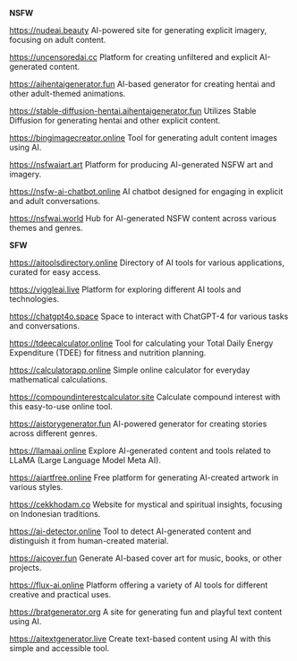 **NSFW**

https://nudeai.beauty
AI-powered site for generating explicit imagery, focusing on adult content.

https://uncensoredai.cc
Platform for creating unfiltered and explicit AI-generated content.

https://aihentaigenerator.fun
AI-based generator for creating hentai and other adult-themed animations.

https://stable-diffusion-hentai.aihentaigenerator.fun
Utilizes Stable Diffusion for generating hentai and other explicit content.

https://bingimagecreator.online
Tool for generating adult content images using AI.

https://nsfwaiart.art
Platform for producing AI-generated NSFW art and imagery.

https://nsfw-ai-chatbot.online
AI chatbot designed for engaging in explicit and adult conversations.

https://nsfwai.world
Hub for AI-generated NSFW content across various themes and genres.



**SFW**

https://aitoolsdirectory.online
Directory of AI tools for various applications, curated for easy access.

https://viggleai.live
Platform for exploring different AI tools and technologies.

https://chatgpt4o.space
Space to interact with ChatGPT-4 for various tasks and conversations.

https://tdeecalculator.online
Tool for calculating your Total Daily Energy Expenditure (TDEE) for fitness and nutrition planning.

https://calculatorapp.online
Simple online calculator for everyday mathematical calculations.

https://compoundinterestcalculator.site
Calculate compound interest with this easy-to-use online tool.

https://aistorygenerator.fun
AI-powered generator for creating stories across different genres.

https://llamaai.online
Explore AI-generated content and tools related to LLaMA (Large Language Model Meta AI).

https://aiartfree.online
Free platform for generating AI-created artwork in various styles.

https://cekkhodam.co
Website for mystical and spiritual insights, focusing on Indonesian traditions.

https://ai-detector.online
Tool to detect AI-generated content and distinguish it from human-created material.

https://aicover.fun
Generate AI-based cover art for music, books, or other projects.

https://flux-ai.online
Platform offering a variety of AI tools for different creative and practical uses.

https://bratgenerator.org
A site for generating fun and playful text content using AI.

https://aitextgenerator.live
Create text-based content using AI with this simple and accessible tool.
